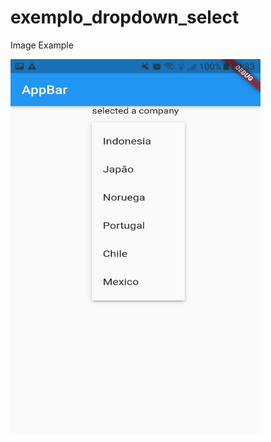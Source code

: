 # exemplo_dropdown_select

Image Example

<img src="github/image_readme.jpg" width="400" height="600">

